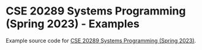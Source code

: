 # CSE 20289 Systems Programming (Spring 2023) - Examples

Example source code for [CSE 20289 Systems Programming (Spring 2023)](https://www3.nd.edu/~pbui/teaching/cse.20289.sp23/).
